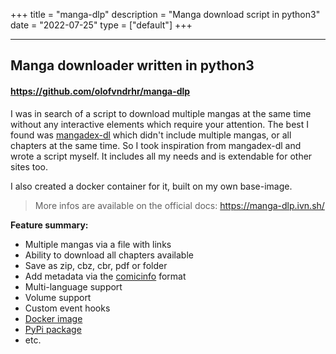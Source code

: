 +++
title = "manga-dlp"
description = "Manga download script in python3"
date = "2022-07-25"
type = ["default"]
+++

---

## Manga downloader written in python3

#### https://github.com/olofvndrhr/manga-dlp

I was in search of a script to download multiple mangas at the same time without any interactive elements which require your attention.
The best I found was [mangadex-dl](https://github.com/frozenpandaman/mangadex-dl)
which didn't include multiple mangas, or all chapters at the same time.
So I took inspiration from mangadex-dl and wrote a script myself.
It includes all my needs and is extendable for other sites too.

I also created a docker container for it, built on my own base-image.

> More infos are available on the official docs: https://manga-dlp.ivn.sh/

**Feature summary:**

-   Multiple mangas via a file with links
-   Ability to download all chapters available
-   Save as zip, cbz, cbr, pdf or folder
-   Add metadata via the [comicinfo](https://anansi-project.github.io/docs/comicinfo/schemas/v2.0) format
-   Multi-language support
-   Volume support
-   Custom event hooks
-   [Docker image](https://hub.docker.com/repository/docker/olofvndrhr/manga-dlp)
-   [PyPi package](https://pypi.org/project/manga-dlp/)
-   etc.
